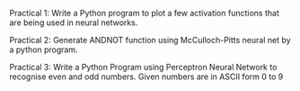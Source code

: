 Practical 1: 
Write a Python program to plot a few activation functions that are being used in neural networks.

Practical 2:
Generate ANDNOT function using McCulloch-Pitts neural net by a python program.

Practical 3:
Write a Python Program using Perceptron Neural Network to recognise even and odd numbers.
Given numbers are in ASCII form 0 to 9

